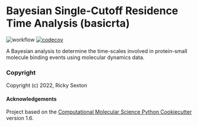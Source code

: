 Bayesian Single-Cutoff Residence Time Analysis (basicrta)
==============================
[//]: # (Badges)
![workflow](https://github.com/Becksteinlab/basicrta/actions/workflows/python-package.yml/badge.svg)
[![codecov](https://codecov.io/gh/Becksteinlab/basicrta/graph/badge.svg?token=WoGPuQEqNI)](https://codecov.io/gh/Becksteinlab/basicrta)

A Bayesian analysis to determine the time-scales involved in protein-small molecule binding events
using molecular dynamics data. 



### Copyright

Copyright (c) 2022, Ricky Sexton


#### Acknowledgements
 
Project based on the 
[Computational Molecular Science Python Cookiecutter](https://github.com/molssi/cookiecutter-cms) version 1.6.
